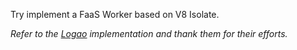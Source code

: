 Try implement a FaaS Worker based on V8 Isolate.

*Refer to the [Logao](https://github.com/lagonapp/lagon) implementation and thank them for their efforts.*